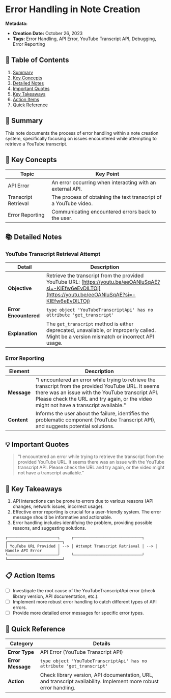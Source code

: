 # Error Handling in Note Creation

**Metadata:**
- **Creation Date:** October 26, 2023
- **Tags:** Error Handling, API Error, YouTube Transcript API, Debugging, Error Reporting

## 📑 Table of Contents
1.  [Summary](#-summary)
2.  [Key Concepts](#-key-concepts)
3.  [Detailed Notes](#-detailed-notes)
4.  [Important Quotes](#-important-quotes)
5.  [Key Takeaways](#-key-takeaways)
6.  [Action Items](#-action-items)
7.  [Quick Reference](#-quick-reference)

## 📝 Summary
This note documents the process of error handling within a note creation system, specifically focusing on issues encountered while attempting to retrieve a YouTube transcript.

## 🎯 Key Concepts

| Topic                | Key Point                                                              |
|----------------------|-----------------------------------------------------------------------|
| API Error            | An error occurring when interacting with an external API.                |
| Transcript Retrieval | The process of obtaining the text transcript of a YouTube video.      |
| Error Reporting      | Communicating encountered errors back to the user.                     |

## 📚 Detailed Notes

### YouTube Transcript Retrieval Attempt

| Detail            | Description                                                                                                 |
|-------------------|-------------------------------------------------------------------------------------------------------------|
| **Objective**     | Retrieve the transcript from the provided YouTube URL: [https://youtu.be/eeOANluSqAE?si=-KIEfw6eEvDlLTOj](https://youtu.be/eeOANluSqAE?si=-KIEfw6eEvDlLTOj) |
| **Error Encountered** | `type object 'YouTubeTranscriptApi' has no attribute 'get_transcript'`                                          |
| **Explanation**   | The `get_transcript` method is either deprecated, unavailable, or improperly called. Might be a version mismatch or incorrect API usage. |

### Error Reporting

| Element         | Description                                                                                                     |
|-----------------|-----------------------------------------------------------------------------------------------------------------|
| **Message**     | "I encountered an error while trying to retrieve the transcript from the provided YouTube URL. It seems there was an issue with the YouTube transcript API. Please check the URL and try again, or the video might not have a transcript available." |
| **Content**     | Informs the user about the failure, identifies the problematic component (YouTube Transcript API), and suggests potential solutions. |

## 💡 Important Quotes
> "I encountered an error while trying to retrieve the transcript from the provided YouTube URL. It seems there was an issue with the YouTube transcript API. Please check the URL and try again, or the video might not have a transcript available."

## 🔑 Key Takeaways
1. API interactions can be prone to errors due to various reasons (API changes, network issues, incorrect usage).
2. Effective error reporting is crucial for a user-friendly system. The error message should be informative and actionable.
3. Error handling includes identifying the problem, providing possible reasons, and suggesting solutions.

```
┌──────────────────────┐     ┌──────────────────────────────┐     ┌────────────────────────┐
│ YouTube URL Provided │ --> │ Attempt Transcript Retrieval │ --> │ Handle API Error       │
└──────────────────────┘     └──────────────────────────────┘     └────────────────────────┘
```

## 📋 Action Items
- [ ] Investigate the root cause of the YouTubeTranscriptApi error (check library version, API documentation, etc.).
- [ ] Implement more robust error handling to catch different types of API errors.
- [ ] Provide more detailed error messages for specific error types.

## 🧰 Quick Reference

| Category          | Details                                                                                                      |
|-------------------|--------------------------------------------------------------------------------------------------------------|
| **Error Type**    | API Error (YouTube Transcript API)                                                                         |
| **Error Message** | `type object 'YouTubeTranscriptApi' has no attribute 'get_transcript'`                                     |
| **Action**        | Check library version, API documentation, URL, and transcript availability. Implement more robust error handling. |
